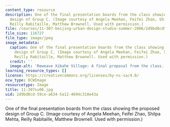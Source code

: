 ```yaml
---
content_type: resource
description: One of the final presentation boards from the class showing the proposed
  design of Group C. (Image courtesy of Angela Meehan, Feifei Zhao, Shilpa Mehta,
  Reilly Rabitaille, Matthew Brownell. Used with permission.)
file: /courses/11-307-beijing-urban-design-studio-summer-2006/2d9bd8cd59cea6345a124694c318e43a_11-307su06.jpg
file_size: 116727
file_type: image/jpeg
image_metadata:
  caption: One of the final presentation boards from the class showing the proposed
    design of Group C. (Image courtesy of Angela Meehan, Feifei Zhao, Shilpa Mehta,
    Reilly Rabitaille, Matthew Brownell. Used with permission.)
  credit: ''
  image-alt: 'Reweave Xibahe Village: A final proposal from the class.'
learning_resource_types: []
license: https://creativecommons.org/licenses/by-nc-sa/4.0/
ocw_type: OCWImage
resourcetype: Image
title: 11-307su06.jpg
uid: 2d9bd8cd-59ce-a634-5a12-4694c318e43a
---
```

One of the final presentation boards from the class showing the proposed design of Group C. (Image courtesy of Angela Meehan, Feifei Zhao, Shilpa Mehta, Reilly Rabitaille, Matthew Brownell. Used with permission.)